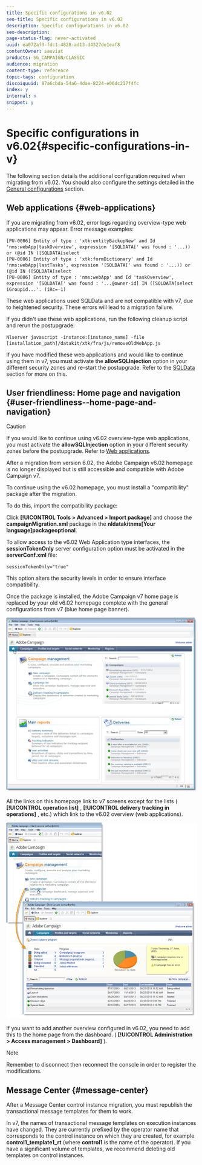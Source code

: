 ```yaml
---
title: Specific configurations in v6.02
seo-title: Specific configurations in v6.02
description: Specific configurations in v6.02
seo-description: 
page-status-flag: never-activated
uuid: ea072af3-fdc1-4828-ad13-d4327de1eaf8
contentOwner: sauviat
products: SG_CAMPAIGN/CLASSIC
audience: migration
content-type: reference
topic-tags: configuration
discoiquuid: 87a6cbda-54a6-4dae-8224-e06dc217f4fc
index: y
internal: n
snippet: y
---
```


# Specific configurations in v6.02{#specific-configurations-in-v}

The following section details the additional configuration required when migrating from v6.02. You should also configure the settings detailed in the [General configurations](https://helpx.adobe.com/campaign/standard/migration/using/general-configurations.html) section.

## Web applications {#web-applications}

If you are migrating from v6.02, error logs regarding overview-type web applications may appear. Error message examples:

```
[PU-0006] Entity of type : 'xtk:entityBackupNew' and Id 'nms:webApp|taskOverview', expression '[SQLDATA[' was found : '...)) or (@id IN ([SQLDATA[select 
[PU-0006] Entity of type : 'xtk:formDictionary' and Id 'nms:webApp|lastTasks', expression '[SQLDATA[' was found : '...)) or (@id IN ([SQLDATA[select 
[PU-0006] Entity of type : 'nms:webApp' and Id 'taskOverview', expression '[SQLDATA[' was found : '...@owner-id] IN ([SQLDATA[select iGroupid...'. (iRc=-1)

```

These web applications used SQLData and are not compatible with v7, due to heightened security. These errors will lead to a migration failure.

If you didn't use these web applications, run the following cleanup script and rerun the postupgrade:

```
Nlserver javascript -instance:[instance_name] -file [installation_path]/datakit/xtk/fra/js/removeOldWebApp.js

```

If you have modified these web applications and would like to continue using them in v7, you must activate the **allowSQLInjection** option in your different security zones and re-start the postupgrade. Refer to the [SQLData](https://helpx.adobe.com/campaign/standard/migration/using/general-configurations.html#sqldata) section for more on this.

## User friendliness: Home page and navigation {#user-friendliness--home-page-and-navigation}

>[!CAUTION]
>
>If you would like to continue using v6.02 overview-type web applications, you must activate the **allowSQLInjection** option in your different security zones before the postupgrade. Refer to [Web applications](https://helpx.adobe.com/campaign/standard/migration/using/specific-configurations-in-v6-02.html#web-applications).

After a migration from version 6.02, the Adobe Campaign v6.02 homepage is no longer displayed but is still accessible and compatible with Adobe Campaign v7.

To continue using the v6.02 homepage, you must install a "compatibility" package after the migration.

To do this, import the compatibility package:

Click **[!UICONTROL Tools > Advanced > Import package]** and choose the **campaignMigration.xml** package in the **nldatakitnms[Your language]packageoptional**.

To allow access to the v6.02 Web Application type interfaces, the **sessionTokenOnly** server configuration option must be activated in the **serverConf.xml** file:

```
sessionTokenOnly="true"
```

This option alters the security levels in order to ensure interface compatibility.

Once the package is installed, the Adobe Campaign v7 home page is replaced by your old v6.02 homepage complete with the general configurations from v7 (blue home page banner). 

![](assets/dashboards.png)

All the links on this homepage link to v7 screens except for the lists ( **[!UICONTROL operation list]** , **[!UICONTROL delivery tracking in operations]** , etc.) which link to the v6.02 overview (web applications). 

![](assets/dashboards2.png)

If you want to add another overview configured in v6.02, you need to add this to the home page from the dashboard. ( **[!UICONTROL Administration > Access management > Dashboard]** ).

>[!NOTE]
>
>Remember to disconnect then reconnect the console in order to register the modifications.

## Message Center {#message-center}

After a Message Center control instance migration, you must republish the transactional message templates for them to work.

In v7, the names of transactional message templates on execution instances have changed. They are currently prefixed by the operator name that corresponds to the control instance on which they are created, for example **control1_template1_rt** (where **control1** is the name of the operator). If you have a significant volume of templates, we recommend deleting old templates on control instances.
